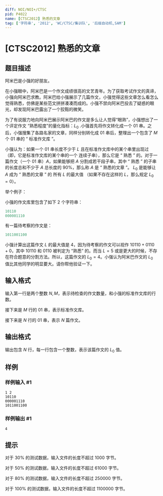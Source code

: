 ```yaml
---
diff: NOI/NOI+/CTSC
pid: P4022
name: [CTSC2012] 熟悉的文章
tag: ['字符串', '2012', 'WC/CTSC/集训队', '后缀自动机,SAM']
---
```

# [CTSC2012] 熟悉的文章
## 题目描述

阿米巴是小强的好朋友。

在小强眼中，阿米巴是一个作文成绩很高的文艺青年。为了获取考试作文的真谛，小强向阿米巴求教。阿米巴给小强展示了几篇作文，小强觉得这些文章怎么看怎么觉得熟悉，仿佛是某些范文拼拼凑凑而成的。小强不禁向阿米巴投去了疑惑的眼光，却发现阿米巴露出了一个狡黠的微笑。

为了有说服力地向阿米巴展示阿米巴的作文是多么让人觉得“眼熟”，小强想出了一个评定作文 “熟悉程度”的量化指标：$L_0$ .小强首先将作文转化成一个 $01$ 串。之后，小强搜集了各路名家的文章，同样分别转化成 $01$ 串后，整理出一个包含了 $M$ 个 $01$ 串的 “ 标准作文库 ”。

小强认为：如果一个 $01$ 串长度不少于 $L$ 且在标准作文库中的某个串里出现过（即，它是标准作文库的某个串的一个 连续子串），那么它是 “ 熟悉 ” 的。对于一篇作文（一个 $01$ 串）$A$，如果能够把 $A$ 分割成若干段子串，其中 “ 熟悉 ” 的子串的长度总和不少于 $A$ 总长度的 $90\%$，那么称 $A$ 是 “ 熟悉的文章 ”。 $L_0$ 是能够让 $A$ 成为 “ 熟悉的文章 ” 的 所有 $L$ 的最大值 （如果不存在这样的 $L$，那么规定 $L_0=0$）。

举个例子：

小强的作文库里包含了如下 $2$ 个字符串：

```cpp
10110
000001110
```
有一篇待考察的作文是：

```cpp
1011001100
```
小强计算出这篇作文 $L$ 的最大值是 $4$，因为待考察的作文可以视作 $10110+0110+0$，其中 $10110$ 和 $0110$ 被判定为 “熟悉” 的。而当 $L = 5$ 或是更大的时候，不存在符合题意的分割方法。所以，这篇作文的 $L_0 = 4$。小强认为阿米巴作文的 $L_0$ 值比其他同学的明显要大。请你帮他验证一下。

## 输入格式

输入第一行是两个整数 $N, M$，表示待检查的作文数量，和小强的标准作文库的行数。

接下来是 $M$ 行的 $01$ 串，表示标准作文库。

接下来是 $N$ 行的 $01$ 串，表示 $N$ 篇作文。

## 输出格式

输出包含 $N$ 行，每一行包含一个整数，表示该篇作文的 $L_0$ 值。

## 样例

### 样例输入 #1
```
1 2
10110
000001110
1011001100
```
### 样例输出 #1
```
4
```
## 提示

对于 $30\%$ 的测试数据，输入文件的长度不超过 $1000$ 字节。

对于 $50\%$ 的测试数据，输入文件的长度不超过 $61000$ 字节。

对于 $80\%$ 的测试数据，输入文件的长度不超过 $250000$ 字节。

对于 $100\%$ 的测试数据，输入文件的长度不超过 $1100000$ 字节。

